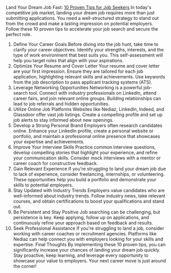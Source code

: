 
Land Your Dream Job Fast:  <a href="https://blog.nediaz.com/article/dream-job-fast-tips-for-job-seekers">10 Proven Tips for Job Seekers</a>
In today's competitive job market, landing your dream job requires more than just submitting applications. You need a well-structured strategy to stand out from the crowd and make a lasting impression on potential employers. Follow these 10 proven tips to accelerate your job search and secure the perfect role.
1. Define Your Career Goals
Before diving into the job hunt, take time to clarify your career objectives. Identify your strengths, interests, and the type of work environment that best suits you. This self-assessment will help you target roles that align with your aspirations.
2. Optimize Your Resume and Cover Letter
Your resume and cover letter are your first impression. Ensure they are tailored for each job application, highlighting relevant skills and achievements. Use keywords from the job description to pass applicant tracking systems (ATS).
3. Leverage Networking Opportunities
Networking is a powerful job-search tool. Connect with industry professionals on LinkedIn, attend career fairs, and join relevant online groups. Building relationships can lead to job referrals and hidden opportunities.
4. Utilize Online Job Platforms
Websites like Nediaz, LinkedIn, Indeed, and Glassdoor offer vast job listings. Create a compelling profile and set up job alerts to stay informed about new openings.
5. Develop a Strong Personal Brand
Employers often research candidates online. Enhance your LinkedIn profile, create a personal website or portfolio, and maintain a professional online presence that showcases your expertise and achievements.
6. Improve Your Interview Skills
Practice common interview questions, develop compelling stories that highlight your experience, and refine your communication skills. Consider mock interviews with a mentor or career coach for constructive feedback.
7. Gain Relevant Experience
If you're struggling to land your dream job due to lack of experience, consider freelancing, internships, or volunteering. These opportunities help you build a portfolio and demonstrate your skills to potential employers.
8. Stay Updated with Industry Trends
Employers value candidates who are well-informed about industry trends. Follow industry news, take relevant courses, and obtain certifications to boost your qualifications and stand out.
9. Be Persistent and Stay Positive
Job searching can be challenging, but persistence is key. Keep applying, follow up on applications, and continuously refine your approach based on feedback and results.
10. Seek Professional Assistance
If you're struggling to land a job, consider working with career coaches or recruitment agencies. Platforms like Nediaz can help connect you with employers looking for your skills and expertise.
Final Thoughts
By implementing these 10 proven tips, you can significantly increase your chances of landing your dream job quickly. Stay proactive, keep learning, and leverage every opportunity to showcase your value to employers. Your next career move is just around the corner!
